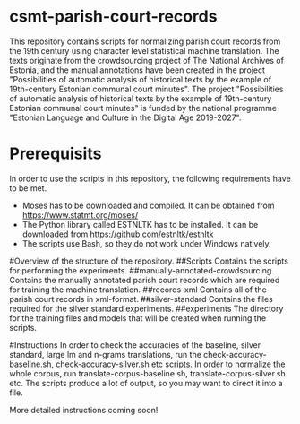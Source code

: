 # csmt-parish-court-records
This repository contains scripts for normalizing parish court records from the 19th century using character level statistical machine translation.
The texts originate from the crowdsourcing project of The National
Archives of Estonia, and the manual annotations have been created in
the project "Possibilities of automatic analysis of historical texts
by the example of 19th-century Estonian communal court minutes". The
project "Possibilities of automatic analysis of historical texts by
the example of 19th-century Estonian communal court minutes" is funded
by the national programme "Estonian Language and Culture in the
Digital Age 2019-2027".

# Prerequisits
In order to use the scripts in this repository, the following requirements have to be met.
* Moses has to be downloaded and compiled.
It can be obtained from https://www.statmt.org/moses/ 
* The Python library called ESTNLTK has to be installed.
It can be downloaded from https://github.com/estnltk/estnltk
* The scripts use Bash, so they do not work under Windows natively.

#Overview of the structure of the repository.
##Scripts
Contains the scripts for performing the experiments.
##manually-annotated-crowdsourcing
Contains the manually annotated parish court records which are required for training the machine translation.
##records-xml
Contains all of the parish court records in xml-format.
##silver-standard
Contains the files required for the silver standard experiments.
##experiments
The directory for the training files and models that will be created when running the scripts.

#Instructions
In order to check the accuracies of the baseline, silver standard, large lm and n-grams translations, run the check-accuracy-baseline.sh, check-accuracy-silver.sh etc scripts.
In order to normalize the whole corpus, run translate-corpus-baseline.sh, translate-corpus-silver.sh etc.
The scripts produce a lot of output, so you may want to direct it into a file.

More detailed instructions coming soon!
